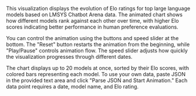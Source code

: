 This visualization displays the evolution of Elo ratings for top large language models based on LMSYS Chatbot Arena data. The animated chart shows how different models rank against each other over time, with higher Elo scores indicating better performance in human preference evaluations.

You can control the animation using the buttons and speed slider at the bottom. The "Reset" button restarts the animation from the beginning, while "Play/Pause" controls animation flow. The speed slider adjusts how quickly the visualization progresses through different dates.

The chart displays up to 20 models at once, sorted by their Elo scores, with colored bars representing each model. To use your own data, paste JSON in the provided text area and click "Parse JSON and Start Animation." Each data point requires a date, model name, and Elo rating.

<!-- Generated from commit: 9a2450df1bf8f426e243dc5f4964f0adc725de76 -->